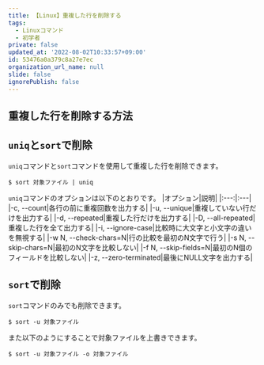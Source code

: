```yaml
---
title: 【Linux】重複した行を削除する
tags:
  - Linuxコマンド
  - 初学者
private: false
updated_at: '2022-08-02T10:33:57+09:00'
id: 53476a0a379c8a27e7ec
organization_url_name: null
slide: false
ignorePublish: false
---
```

## 重複した行を削除する方法

## `uniq`と`sort`で削除
`uniq`コマンドと`sort`コマンドを使用して重複した行を削除できます。

```:ターミナル
$ sort 対象ファイル | uniq
```

`uniq`コマンドのオプションは以下のとおりです。
|オプション|説明|
|:---:|:---|
|-c, --count|各行の前に重複回数を出力する|
|-u, --unique|重複していない行だけを出力する|
|-d, --repeated|重複した行だけを出力する|
|-D, --all-repeated|重複した行を全て出力する|
|-i, --ignore-case|比較時に大文字と小文字の違いを無視する|
|-w N, --check-chars=N|行の比較を最初のN文字で行う|
|-s N, --skip-chars=N|最初のN文字を比較しない|
|-f N, --skip-fields=N|最初のN個のフィールドを比較しない|
|-z, --zero-terminated|最後にNULL文字を出力する|

## `sort`で削除
`sort`コマンドのみでも削除できます。
```:ターミナル
$ sort -u 対象ファイル
```

また以下のようにすることで対象ファイルを上書きできます。

```:ターミナル
$ sort -u 対象ファイル -o 対象ファイル
```
